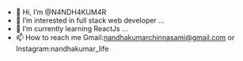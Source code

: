 - 👋 Hi, I’m @N4NDH4KUM4R
- 👀 I’m interested in  full stack web developer ...
- 🌱 I’m currently learning ReactJs ...
- 📫 How to reach me Gmail:nandhakumarchinnasami@gmail.com or Instagram:nandhakumar_life

<!---
N4NDH4KUM4R/N4NDH4KUM4R is a ✨ special ✨ repository because its `README.md` (this file) appears on your GitHub profile.
You can click the Preview link to take a look at your changes.
--->
